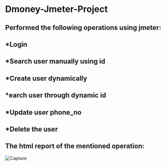 # Dmoney-Jmeter-Project

## Performed the following operations using jmeter:
## *Login 
## *Search user manually using id
## *Create user dynamically
## *earch user through dynamic id
## *Update user phone_no
## *Delete the user

## The html report of the mentioned operation:

![Capture](https://user-images.githubusercontent.com/47983558/176371961-41edf5d5-1e0d-404f-86d8-cb337ac212d2.PNG)
